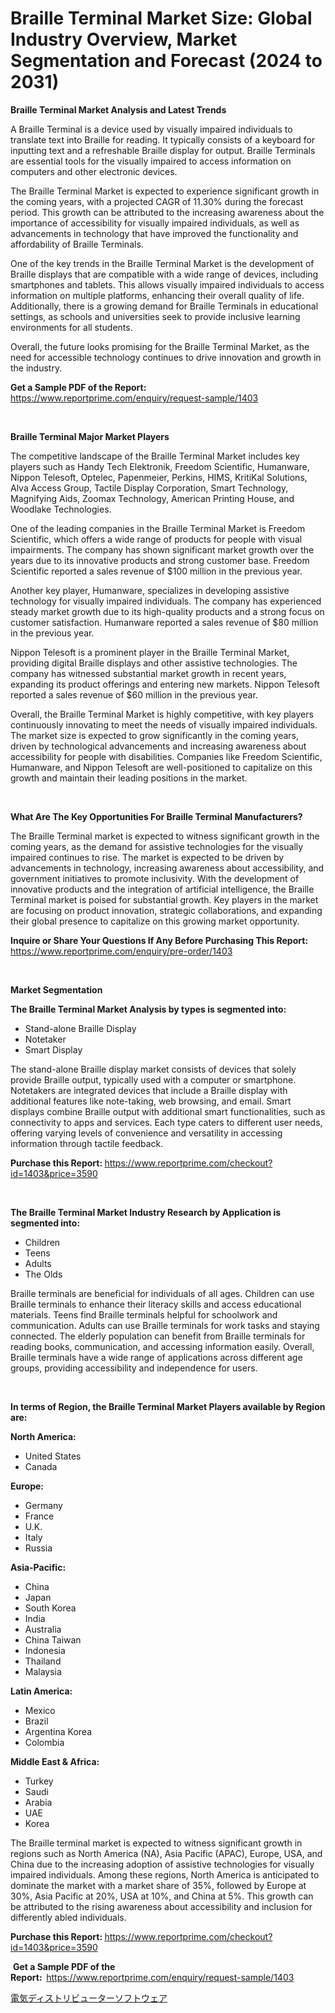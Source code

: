 <p><h1>Braille Terminal Market Size: Global Industry Overview, Market Segmentation and Forecast (2024 to 2031)</h1></p><p><strong>Braille Terminal Market Analysis and Latest Trends</strong></p>
<p><p>A Braille Terminal is a device used by visually impaired individuals to translate text into Braille for reading. It typically consists of a keyboard for inputting text and a refreshable Braille display for output. Braille Terminals are essential tools for the visually impaired to access information on computers and other electronic devices.</p><p>The Braille Terminal Market is expected to experience significant growth in the coming years, with a projected CAGR of 11.30% during the forecast period. This growth can be attributed to the increasing awareness about the importance of accessibility for visually impaired individuals, as well as advancements in technology that have improved the functionality and affordability of Braille Terminals.</p><p>One of the key trends in the Braille Terminal Market is the development of Braille displays that are compatible with a wide range of devices, including smartphones and tablets. This allows visually impaired individuals to access information on multiple platforms, enhancing their overall quality of life. Additionally, there is a growing demand for Braille Terminals in educational settings, as schools and universities seek to provide inclusive learning environments for all students.</p><p>Overall, the future looks promising for the Braille Terminal Market, as the need for accessible technology continues to drive innovation and growth in the industry.</p></p>
<p><strong>Get a Sample PDF of the Report:&nbsp;</strong> <a href="https://www.reportprime.com/enquiry/request-sample/1403">https://www.reportprime.com/enquiry/request-sample/1403</a></p>
<p>&nbsp;</p>
<p><strong>Braille Terminal Major Market Players</strong></p>
<p><p>The competitive landscape of the Braille Terminal Market includes key players such as Handy Tech Elektronik, Freedom Scientific, Humanware, Nippon Telesoft, Optelec, Papenmeier, Perkins, HIMS, KritiKal Solutions, Alva Access Group, Tactile Display Corporation, Smart Technology, Magnifying Aids, Zoomax Technology, American Printing House, and Woodlake Technologies.</p><p>One of the leading companies in the Braille Terminal Market is Freedom Scientific, which offers a wide range of products for people with visual impairments. The company has shown significant market growth over the years due to its innovative products and strong customer base. Freedom Scientific reported a sales revenue of $100 million in the previous year.</p><p>Another key player, Humanware, specializes in developing assistive technology for visually impaired individuals. The company has experienced steady market growth due to its high-quality products and a strong focus on customer satisfaction. Humanware reported a sales revenue of $80 million in the previous year.</p><p>Nippon Telesoft is a prominent player in the Braille Terminal Market, providing digital Braille displays and other assistive technologies. The company has witnessed substantial market growth in recent years, expanding its product offerings and entering new markets. Nippon Telesoft reported a sales revenue of $60 million in the previous year.</p><p>Overall, the Braille Terminal Market is highly competitive, with key players continuously innovating to meet the needs of visually impaired individuals. The market size is expected to grow significantly in the coming years, driven by technological advancements and increasing awareness about accessibility for people with disabilities. Companies like Freedom Scientific, Humanware, and Nippon Telesoft are well-positioned to capitalize on this growth and maintain their leading positions in the market.</p></p>
<p>&nbsp;</p>
<p><strong>What Are The Key Opportunities For Braille Terminal Manufacturers?</strong></p>
<p><p>The Braille Terminal market is expected to witness significant growth in the coming years, as the demand for assistive technologies for the visually impaired continues to rise. The market is expected to be driven by advancements in technology, increasing awareness about accessibility, and government initiatives to promote inclusivity. With the development of innovative products and the integration of artificial intelligence, the Braille Terminal market is poised for substantial growth. Key players in the market are focusing on product innovation, strategic collaborations, and expanding their global presence to capitalize on this growing market opportunity.</p></p>
<p><strong>Inquire or Share Your Questions If Any Before Purchasing This Report:</strong> <a href="https://www.reportprime.com/enquiry/pre-order/1403">https://www.reportprime.com/enquiry/pre-order/1403</a></p>
<p>&nbsp;</p>
<p><strong>Market Segmentation</strong></p>
<p><strong>The Braille Terminal Market Analysis by types is segmented into:</strong></p>
<p><ul><li>Stand-alone Braille Display</li><li>Notetaker</li><li>Smart Display</li></ul></p>
<p><p>The stand-alone Braille display market consists of devices that solely provide Braille output, typically used with a computer or smartphone. Notetakers are integrated devices that include a Braille display with additional features like note-taking, web browsing, and email. Smart displays combine Braille output with additional smart functionalities, such as connectivity to apps and services. Each type caters to different user needs, offering varying levels of convenience and versatility in accessing information through tactile feedback.</p></p>
<p><strong>Purchase this Report:&nbsp;</strong><a href="https://www.reportprime.com/checkout?id=1403&price=3590">https://www.reportprime.com/checkout?id=1403&price=3590</a></p>
<p>&nbsp;</p>
<p><strong>The Braille Terminal Market Industry Research by Application is segmented into:</strong></p>
<p><ul><li>Children</li><li>Teens</li><li>Adults</li><li>The Olds</li></ul></p>
<p><p>Braille terminals are beneficial for individuals of all ages. Children can use Braille terminals to enhance their literacy skills and access educational materials. Teens find Braille terminals helpful for schoolwork and communication. Adults can use Braille terminals for work tasks and staying connected. The elderly population can benefit from Braille terminals for reading books, communication, and accessing information easily. Overall, Braille terminals have a wide range of applications across different age groups, providing accessibility and independence for users.</p></p>
<p>&nbsp;</p>
<p><strong>In terms of Region, the Braille Terminal Market Players available by Region are:</strong></p>
<p>
    <p> <strong> North America: </strong>
        <ul>
            <li>United States</li>
            <li>Canada</li>
        </ul>
        </p> 
    <p> <strong> Europe: </strong>
        <ul>
            <li>Germany</li>
            <li>France</li>
            <li>U.K.</li>
            <li>Italy</li>
            <li>Russia</li>
        </ul>
        </p> 
    <p> <strong> Asia-Pacific: </strong>
        <ul>
            <li>China</li>
            <li>Japan</li>
            <li>South Korea</li>
            <li>India</li>
            <li>Australia</li>
            <li>China Taiwan</li>
            <li>Indonesia</li>
            <li>Thailand</li>
            <li>Malaysia</li>
        </ul>
        </p> 
    <p> <strong> Latin America: </strong>
        <ul>
            <li>Mexico</li>
            <li>Brazil</li>
            <li>Argentina Korea</li>
            <li>Colombia</li>
        </ul>
        </p> 
    <p> <strong> Middle East & Africa: </strong>
        <ul>
            <li>Turkey</li>
            <li>Saudi</li>
            <li>Arabia</li>
            <li>UAE</li>
            <li>Korea</li>
        </ul>
    </p>
    </p>
<p><p>The Braille terminal market is expected to witness significant growth in regions such as North America (NA), Asia Pacific (APAC), Europe, USA, and China due to the increasing adoption of assistive technologies for visually impaired individuals. Among these regions, North America is anticipated to dominate the market with a market share of 35%, followed by Europe at 30%, Asia Pacific at 20%, USA at 10%, and China at 5%. This growth can be attributed to the rising awareness about accessibility and inclusion for differently abled individuals.</p></p>
<p><strong>Purchase this Report: </strong><a href="https://www.reportprime.com/checkout?id=1403&price=3590">https://www.reportprime.com/checkout?id=1403&price=3590</a></p>
<p>&nbsp;<strong>Get a Sample PDF of the Report:&nbsp;&nbsp;</strong><a href="https://www.reportprime.com/enquiry/request-sample/1403">https://www.reportprime.com/enquiry/request-sample/1403</a></p>
<p><strong></strong></p>
<p><p><a href="https://github.com/zekaoe592392/Market-Research-Report-List-1/blob/main/12474959419.md">電気ディストリビューターソフトウェア</a></p></p>